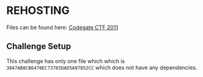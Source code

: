 # REHOSTING

Files can be found here: [Codegate CTF 2011](https://shell-storm.org/repo/CTF/CodeGate-2011/Crypto/300/)

## Challenge Setup
This challenge has only one file which which is `3847AB8CB6470EC73765DAD5A97852CC` which does not have any dependencies.
